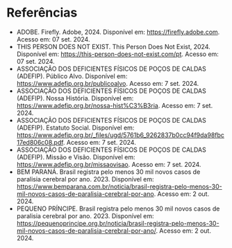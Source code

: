 # Referências

- ADOBE. Firefly. Adobe, 2024. Disponível em: https://firefly.adobe.com. Acesso em: 07 set. 2024.
- THIS PERSON DOES NOT EXIST. This Person Does Not Exist, 2024. Disponível em: https://this-person-does-not-exist.com/pt. Acesso em: 07 set. 2024.
- ASSOCIAÇÃO DOS DEFICIENTES FÍSICOS DE POÇOS DE CALDAS (ADEFIP). Público Alvo. Disponível em: https://www.adefip.org.br/publicoalvo. Acesso em: 7 set. 2024.
- ASSOCIAÇÃO DOS DEFICIENTES FÍSICOS DE POÇOS DE CALDAS (ADEFIP). Nossa História. Disponível em: https://www.adefip.org.br/nossa-hist%C3%B3ria. Acesso em: 7 set. 2024.
- ASSOCIAÇÃO DOS DEFICIENTES FÍSICOS DE POÇOS DE CALDAS (ADEFIP). Estatuto Social. Disponível em: https://www.adefip.org.br/_files/ugd/5761b6_9262837b0cc94f9da98fbc17ed806c08.pdf. Acesso em: 7 set. 2024.
- ASSOCIAÇÃO DOS DEFICIENTES FÍSICOS DE POÇOS DE CALDAS (ADEFIP). Missão e Visão. Disponível em: https://www.adefip.org.br/missaovisao. Acesso em: 7 set. 2024.
- BEM PARANÁ. Brasil registra pelo menos 30 mil novos casos de paralisia cerebral por ano. 2023. Disponível em: https://www.bemparana.com.br/noticia/brasil-registra-pelo-menos-30-mil-novos-casos-de-paralisia-cerebral-por-ano. Acesso em: 2 out. 2024.
- PEQUENO PRÍNCIPE. Brasil registra pelo menos 30 mil novos casos de paralisia cerebral por ano. 2023. Disponível em: https://pequenoprincipe.org.br/noticia/brasil-registra-pelo-menos-30-mil-novos-casos-de-paralisia-cerebral-por-ano/. Acesso em: 2 out. 2024.
